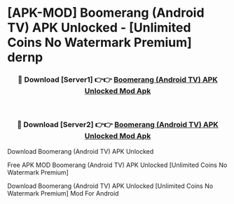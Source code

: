 # [APK-MOD] Boomerang (Android TV) APK Unlocked - [Unlimited Coins No Watermark Premium] dernp



<div align="center">
<h3>🔴 Download [Server1] 👉👉 <a href="https://momento.my/?title=Boomerang_(Android_TV)_APK_Unlocked">Boomerang (Android TV) APK Unlocked Mod Apk</a></h3><br>

<h3>🔴 Download [Server2] 👉👉 <a href="https://momento.my/?title=Boomerang_(Android_TV)_APK_Unlocked">Boomerang (Android TV) APK Unlocked Mod Apk</a></h3>
</div>



Download Boomerang (Android TV) APK Unlocked 

Free APK MOD Boomerang (Android TV) APK Unlocked [Unlimited Coins No Watermark Premium]

Download Boomerang (Android TV) APK Unlocked [Unlimited Coins No Watermark Premium] Mod For Android
